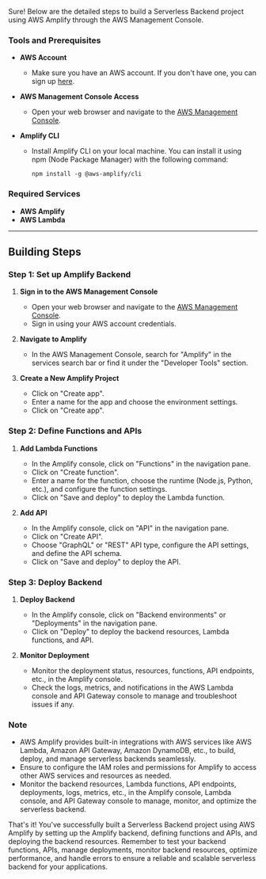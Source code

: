 Sure! Below are the detailed steps to build a Serverless Backend project using AWS Amplify through the AWS Management Console.

### Tools and Prerequisites

- **AWS Account**
  - Make sure you have an AWS account. If you don't have one, you can sign up [here](https://aws.amazon.com/).

- **AWS Management Console Access**
  - Open your web browser and navigate to the [AWS Management Console](https://aws.amazon.com/console/).

- **Amplify CLI**
  - Install Amplify CLI on your local machine. You can install it using npm (Node Package Manager) with the following command:
    ```
    npm install -g @aws-amplify/cli
    ```

### Required Services

- **AWS Amplify**
- **AWS Lambda**

---

## Building Steps

### Step 1: Set up Amplify Backend

1. **Sign in to the AWS Management Console**
   - Open your web browser and navigate to the [AWS Management Console](https://aws.amazon.com/console/).
   - Sign in using your AWS account credentials.

2. **Navigate to Amplify**
   - In the AWS Management Console, search for "Amplify" in the services search bar or find it under the "Developer Tools" section.

3. **Create a New Amplify Project**
   - Click on "Create app".
   - Enter a name for the app and choose the environment settings.
   - Click on "Create app".

### Step 2: Define Functions and APIs

1. **Add Lambda Functions**
   - In the Amplify console, click on "Functions" in the navigation pane.
   - Click on "Create function".
   - Enter a name for the function, choose the runtime (Node.js, Python, etc.), and configure the function settings.
   - Click on "Save and deploy" to deploy the Lambda function.

2. **Add API**
   - In the Amplify console, click on "API" in the navigation pane.
   - Click on "Create API".
   - Choose "GraphQL" or "REST" API type, configure the API settings, and define the API schema.
   - Click on "Save and deploy" to deploy the API.

### Step 3: Deploy Backend

1. **Deploy Backend**
   - In the Amplify console, click on "Backend environments" or "Deployments" in the navigation pane.
   - Click on "Deploy" to deploy the backend resources, Lambda functions, and API.

2. **Monitor Deployment**
   - Monitor the deployment status, resources, functions, API endpoints, etc., in the Amplify console.
   - Check the logs, metrics, and notifications in the AWS Lambda console and API Gateway console to manage and troubleshoot issues if any.

### Note

- AWS Amplify provides built-in integrations with AWS services like AWS Lambda, Amazon API Gateway, Amazon DynamoDB, etc., to build, deploy, and manage serverless backends seamlessly.
- Ensure to configure the IAM roles and permissions for Amplify to access other AWS services and resources as needed.
- Monitor the backend resources, Lambda functions, API endpoints, deployments, logs, metrics, etc., in the Amplify console, Lambda console, and API Gateway console to manage, monitor, and optimize the serverless backend.

That's it! You've successfully built a Serverless Backend project using AWS Amplify by setting up the Amplify backend, defining functions and APIs, and deploying the backend resources. Remember to test your backend functions, APIs, manage deployments, monitor backend resources, optimize performance, and handle errors to ensure a reliable and scalable serverless backend for your applications.
